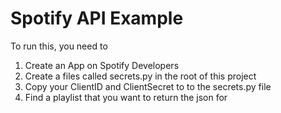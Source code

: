 
# Spotify API Example

To run this, you need to 
1. Create an App on Spotify Developers
2. Create a files called secrets.py in the root of this project
3. Copy your ClientID and ClientSecret to to the secrets.py file
4. Find a playlist that you want to return the json for

